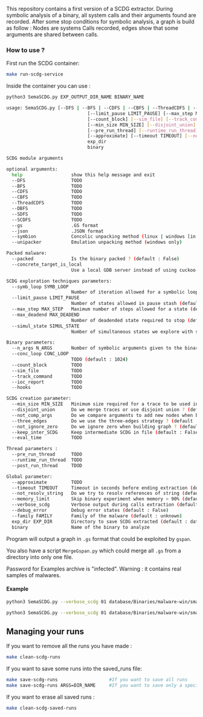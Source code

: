 This repository contains a first version of a SCDG extractor.
During symbolic analysis of a binary, all system calls and their arguments found are recorded. After some stop conditions for symbolic analysis, a graph is build as follow : Nodes are systems Calls recorded, edges show that some arguments are shared between calls.

### How to use ?
First run the SCDG container:
```bash
make run-scdg-service
```

Inside the container you can use :
```bash
python3 SemaSCDG.py EXP_OUTPUT_DIR_NAME BINARY_NAME

usage: SemaSCDG.py [--DFS | --BFS | --CDFS | --CBFS | --ThreadCDFS | --DBFS | --SDFS | --SCDFS] [--gs | --json] [--symbion | --unipacker] [--packed] [--concrete_target_is_local] [--symb_loop SYMB_LOOP]
                              [--limit_pause LIMIT_PAUSE] [--max_step MAX_STEP] [--max_deadend MAX_DEADEND] [--simul_state SIMUL_STATE] [--n_args N_ARGS] [--conc_loop CONC_LOOP]
                              [--count_block] [--sim_file] [--track_command] [--ioc_report] [--hooks]
                              [--min_size MIN_SIZE] [--disjoint_union] [--not_comp_args] [--three_edges] [--not_ignore_zero] [--keep_inter_SCDG] [--eval_time]
                              [--pre_run_thread] [--runtime_run_thread] [--post_run_thread]
                              [--approximate] [--timeout TIMEOUT] [--not_resolv_string] [--memory_limit] [--verbose_scdg] [--debug_error] [--family FAMILY] [--sthread STHREAD]
                              exp_dir
                              binary

SCDG module arguments

optional arguments:
  help                  show this help message and exit
  --DFS                 TODO
  --BFS                 TODO
  --CDFS                TODO
  --CBFS                TODO
  --ThreadCDFS          TODO
  --DBFS                TODO
  --SDFS                TODO
  --SCDFS               TODO
  --gs                  .GS format
  --json                .JSON format
  --symbion             Concolic unpacking method (linux | windows [in progress])
  --unipacker           Emulation unpacking method (windows only)

Packed malware:
  --packed              Is the binary packed ? (default : False)
  --concrete_target_is_local
                        Use a local GDB server instead of using cuckoo (default : False)

SCDG exploration techniques parameters:
  --symb_loop SYMB_LOOP
                        Number of iteration allowed for a symbolic loop (default : 3)
  --limit_pause LIMIT_PAUSE
                        Number of states allowed in pause stash (default : 200)
  --max_step MAX_STEP   Maximum number of steps allowed for a state (default : 50 000)
  --max_deadend MAX_DEADEND
                        Number of deadended state required to stop (default : 600)
  --simul_state SIMUL_STATE
                        Number of simultaneous states we explore with simulation manager (default : 5)

Binary parameters:
  --n_args N_ARGS       Number of symbolic arguments given to the binary (default : 0)
  --conc_loop CONC_LOOP
                        TODO (default : 1024)
  --count_block         TODO
  --sim_file            TODO
  --track_command       TODO
  --ioc_report          TODO
  --hooks               TODO

SCDG creation parameter:
  --min_size MIN_SIZE   Minimum size required for a trace to be used in SCDG (default : 3)
  --disjoint_union      Do we merge traces or use disjoint union ? (default : merge)
  --not_comp_args       Do we compare arguments to add new nodes when building graph ? (default : comparison enabled)
  --three_edges         Do we use the three-edges strategy ? (default : False)
  --not_ignore_zero     Do we ignore zero when building graph ? (default : Discard zero)
  --keep_inter_SCDG     Keep intermediate SCDG in file (default : False)
  --eval_time           TODO

Thread parameters :
  --pre_run_thread      TODO
  --runtime_run_thread  TODO
  --post_run_thread     TDOD

Global parameter:
  --approximate         TODO
  --timeout TIMEOUT     Timeout in seconds before ending extraction (default : 600)
  --not_resolv_string   Do we try to resolv references of string (default : False)
  --memory_limit        Skip binary experiment when memory > 90% (default : False)
  --verbose_scdg        Verbose output during calls extraction (default : False)
  --debug_error         Debug error states (default : False)
  --family FAMILY       Family of the malware (default : unknown)
  exp_dir EXP_DIR       Directory to save SCDG extracted (default : database/SCDG/runs/Test)
  binary                Name of the binary to analyze
```

Program will output a graph in `.gs` format that could be exploited by `gspan`.

You also have a script `MergeGspan.py` which could merge all `.gs` from a directory into only one file.

Password for Examples archive is "infected". Warning : it contains real samples of malwares.

#### Example

```bash
python3 SemaSCDG.py --verbose_scdg 01 database/Binaries/malware-win/small_train/upatre/00a8c63b42803a887b12865ba5f388bf
```

```bash
python3 SemaSCDG.py --verbose_scdg 01 database/Binaries/malware-win/small_train/
```

## Managing your runs

If you want to remove all the runs you have made :
```bash
make clean-scdg-runs
```

If you want to save some runs into the saved_runs file:
```bash
make save-scdg-runs                   #If you want to save all runs
make save-scdg-runs ARGS=DIR_NAME     #If you want to save only a specific run
```

If you want to erase all saved runs :
```bash
make clean-scdg-saved-runs
```